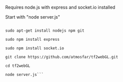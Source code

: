 Requires node.js with express and socket.io installed

Start with "node server.js"

```#UBUNTU INSTALL:

sudo apt-get install nodejs npm git

sudo npm install express

sudo npm install socket.io

git clone https://github.com/atmosfar/tf2webGL.git

cd tf2webGL

node server.js```
